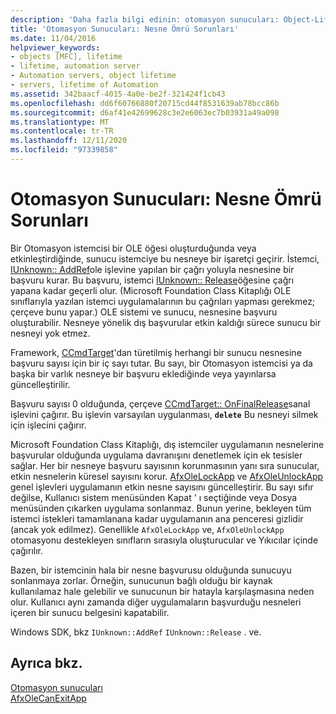 ```yaml
---
description: 'Daha fazla bilgi edinin: otomasyon sunucuları: Object-Lifetime sorunlar'
title: 'Otomasyon Sunucuları: Nesne Ömrü Sorunları'
ms.date: 11/04/2016
helpviewer_keywords:
- objects [MFC], lifetime
- lifetime, automation server
- Automation servers, object lifetime
- servers, lifetime of Automation
ms.assetid: 342baacf-4015-4a0e-be2f-321424f1cb43
ms.openlocfilehash: dd6f60766880f20715cd44f8531639ab78bcc86b
ms.sourcegitcommit: d6af41e42699628c3e2e6063ec7b03931a49a098
ms.translationtype: MT
ms.contentlocale: tr-TR
ms.lasthandoff: 12/11/2020
ms.locfileid: "97339858"
---
```

# <a name="automation-servers-object-lifetime-issues"></a>Otomasyon Sunucuları: Nesne Ömrü Sorunları

Bir Otomasyon istemcisi bir OLE öğesi oluşturduğunda veya etkinleştirdiğinde, sunucu istemciye bu nesneye bir işaretçi geçirir. İstemci, [IUnknown:: AddRef](/windows/win32/api/unknwn/nf-unknwn-iunknown-addref)ole işlevine yapılan bir çağrı yoluyla nesnesine bir başvuru kurar. Bu başvuru, istemci [IUnknown:: Release](/windows/win32/api/unknwn/nf-unknwn-iunknown-release)öğesine çağrı yapana kadar geçerli olur. (Microsoft Foundation Class Kitaplığı OLE sınıflarıyla yazılan istemci uygulamalarının bu çağrıları yapması gerekmez; çerçeve bunu yapar.) OLE sistemi ve sunucu, nesnesine başvuru oluşturabilir. Nesneye yönelik dış başvurular etkin kaldığı sürece sunucu bir nesneyi yok etmez.

Framework, [CCmdTarget](reference/ccmdtarget-class.md)'dan türetilmiş herhangi bir sunucu nesnesine başvuru sayısı için bir iç sayı tutar. Bu sayı, bir Otomasyon istemcisi ya da başka bir varlık nesneye bir başvuru eklediğinde veya yayınlarsa güncelleştirilir.

Başvuru sayısı 0 olduğunda, çerçeve [CCmdTarget:: OnFinalRelease](reference/ccmdtarget-class.md#onfinalrelease)sanal işlevini çağırır. Bu işlevin varsayılan uygulanması, **`delete`** Bu nesneyi silmek için işlecini çağırır.

Microsoft Foundation Class Kitaplığı, dış istemciler uygulamanın nesnelerine başvurular olduğunda uygulama davranışını denetlemek için ek tesisler sağlar. Her bir nesneye başvuru sayısının korunmasının yanı sıra sunucular, etkin nesnelerin küresel sayısını korur. [AfxOleLockApp](reference/application-control.md#afxolelockapp) ve [AfxOleUnlockApp](reference/application-control.md#afxoleunlockapp) genel işlevleri uygulamanın etkin nesne sayısını güncelleştirir. Bu sayı sıfır değilse, Kullanıcı sistem menüsünden Kapat ' ı seçtiğinde veya Dosya menüsünden çıkarken uygulama sonlanmaz. Bunun yerine, bekleyen tüm istemci istekleri tamamlanana kadar uygulamanın ana penceresi gizlidir (ancak yok edilmez). Genellikle `AfxOleLockApp` ve, `AfxOleUnlockApp` otomasyonu destekleyen sınıfların sırasıyla oluşturucular ve Yıkıcılar içinde çağırılır.

Bazen, bir istemcinin hala bir nesne başvurusu olduğunda sunucuyu sonlanmaya zorlar. Örneğin, sunucunun bağlı olduğu bir kaynak kullanılamaz hale gelebilir ve sunucunun bir hatayla karşılaşmasına neden olur. Kullanıcı aynı zamanda diğer uygulamaların başvurduğu nesneleri içeren bir sunucu belgesini kapatabilir.

Windows SDK, bkz `IUnknown::AddRef` `IUnknown::Release` . ve.

## <a name="see-also"></a>Ayrıca bkz.

[Otomasyon sunucuları](automation-servers.md)<br/>
[AfxOleCanExitApp](reference/application-control.md#afxolecanexitapp)
